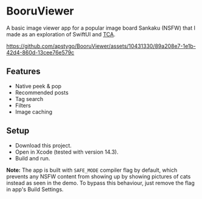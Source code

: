 # BooruViewer

A basic image viewer app for a popular image board Sankaku (NSFW) that I made as an exploration of SwiftUI and [TCA](https://github.com/pointfreeco/swift-composable-architecture).

https://github.com/apstygo/BooruViewer/assets/10431330/89a208e7-1e1b-42d4-860d-13cee76e579c

## Features

- Native peek & pop
- Recommended posts
- Tag search
- Filters
- Image caching

## Setup

- Download this project.
- Open in Xcode (tested with version 14.3).
- Build and run.

**Note:** The app is built with `SAFE_MODE` compiler flag by default, which prevents any NSFW content from showing up by showing pictures of cats instead as seen in the demo. To bypass this behaviour, just remove the flag in app's Build Settings.
